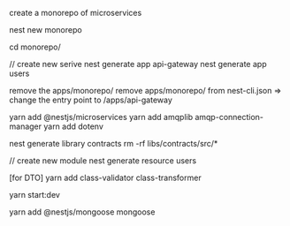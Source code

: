create a monorepo of microservices

nest new monorepo

cd monorepo/

// create new serive
nest generate app api-gateway
nest generate app users

remove the apps/monorepo/
remove apps/monorepo/ from nest-cli.json => change the entry point to /apps/api-gateway

yarn add @nestjs/microservices
yarn add amqplib amqp-connection-manager
yarn add dotenv

nest generate library contracts
rm -rf libs/contracts/src/*

// create new module
nest generate resource users

[for DTO]
yarn add class-validator class-transformer

yarn start:dev

yarn add @nestjs/mongoose mongoose